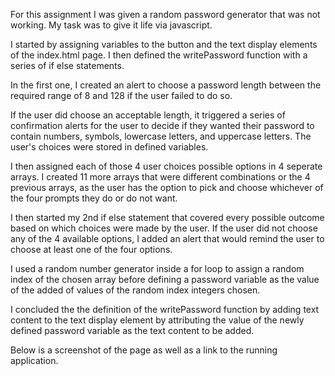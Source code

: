 For this assignment I was given a random password generator that was not working. My task was to give it life via javascript.

I started by assigning variables to the button and the text display elements of the index.html page.  I then defined the writePassword function with a series of if else statements.  

In the first one, I created an alert to choose a password length between the required range of 8 and 128 if the user failed to do so.  

If the user did choose an acceptable length, it triggered a series of confirmation alerts for the user to decide if they wanted their password to contain numbers, symbols, lowercase letters, and uppercase letters.  The user's choices were stored in defined variables.  

I then assigned each of those 4 user choices possible options in 4 seperate arrays.  I created 11 more arrays that were different combinations or the 4 previous arrays, as the user has the option to pick and choose whichever of the four prompts they do or do not want. 

I then started my 2nd if else statement that covered every possible outcome based on which choices were made by the user.  If the user did not choose any of the 4 available options, I added an alert that would remind the user to choose at least one of the four options.  

I used a random number generator inside a for loop to assign a random index of the chosen array before defining a password variable as the value of the added of values of the random index integers chosen.

I concluded the the definition of the writePassword function by adding text content to the text display element by attributing the value of the newly defined password variable as the text content to be added.

Below is a screenshot of the page as well as a link to the running application.